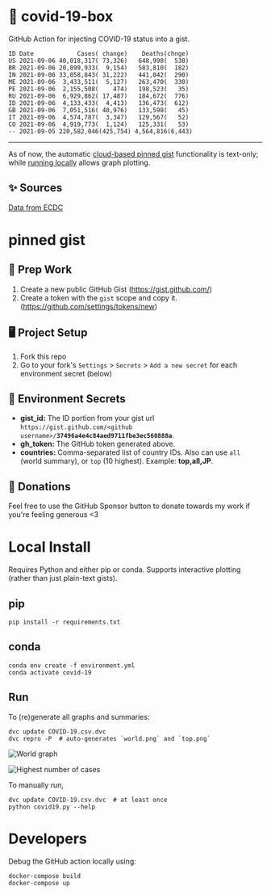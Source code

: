 # 🏥 covid-19-box

GitHub Action for injecting COVID-19 status into a gist.

```
ID Date            Cases( change)    Deaths(chnge)
US 2021-09-06 40,018,317( 73,326)   648,998(  530)
BR 2021-09-06 20,899,933(  9,154)   583,810(  182)
IN 2021-09-06 33,058,843( 31,222)   441,042(  290)
ME 2021-09-06  3,433,511(  5,127)   263,470(  330)
PE 2021-09-06  2,155,508(    474)   198,523(   35)
RU 2021-09-06  6,929,862( 17,487)   184,672(  776)
ID 2021-09-06  4,133,433(  4,413)   136,473(  612)
GB 2021-09-06  7,051,516( 40,976)   133,598(   45)
IT 2021-09-06  4,574,787(  3,347)   129,567(   52)
CO 2021-09-06  4,919,773(  1,124)   125,331(   53)
-- 2021-09-05 220,582,046(425,754) 4,564,816(6,443)
```

---

As of now, the automatic [cloud-based pinned gist](#pinned-gist) functionality is text-only;
while [running locally](#local-install) allows graph plotting.

## ✨ Sources

[Data from ECDC](https://www.ecdc.europa.eu/en/publications-data/download-todays-data-geographic-distribution-covid-19-cases-worldwide)

# pinned gist

## 🎒 Prep Work
1. Create a new public GitHub Gist (https://gist.github.com/)
1. Create a token with the `gist` scope and copy it. (https://github.com/settings/tokens/new)

## 🖥 Project Setup
1. Fork this repo
1. Go to your fork's `Settings` > `Secrets` > `Add a new secret` for each environment secret (below)

## 🤫 Environment Secrets
- **gist_id:** The ID portion from your gist url `https://gist.github.com/<github username>/`**`37496a4e4c84aed9711fbe3ec560888a`**.
- **gh_token:** The GitHub token generated above.
- **countries:** Comma-separated list of country IDs. Also can use `all` (world summary), or `top` (10 highest). Example: **top,all,JP**.

## 💸 Donations

Feel free to use the GitHub Sponsor button to donate towards my work if you're feeling generous <3

# Local Install

Requires Python and either pip or conda. Supports interactive plotting (rather than just plain-text gists).

## pip

```
pip install -r requirements.txt
```

## conda

```
conda env create -f environment.yml
conda activate covid-19
```

## Run

To (re)generate all graphs and summaries:

```
dvc update COVID-19.csv.dvc
dvc repro -P  # auto-generates `world.png` and `top.png`
```

![World graph](world.png)

![Highest number of cases](top.png)

To manually run,

```
dvc update COVID-19.csv.dvc  # at least once
python covid19.py --help
```

# Developers

Debug the GitHub action locally using:

```
docker-compose build
docker-compose up
```
